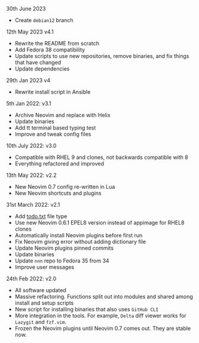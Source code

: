 30th June 2023

- Create `debian12` branch

12th May 2023 v4.1

- Rewrite the README from scratch
- Add Fedora 38 compatibility
- Update scripts to use new repositories, remove binaries, and fix things that have changed
- Update dependencies

29th Jan 2023 v4

- Rewrite install script in Ansible

5th Jan 2022: v3.1

- Archive Neovim and replace with Helix
- Update binaries
- Add tt terminal based typing test
- Improve and tweak config files

10th July 2022: v3.0

- Compatible with RHEL 9 and clones, not backwards compatible with 8
- Everything refactored and improved

13th May 2022: v2.2

- New Neovim 0.7 config re-written in Lua
- New Neovim shortcuts and plugins

31st March 2022: v2.1

- Add [todo.txt](https://github.com/todotxt/todo.txt) file type
- Use new Neovim 0.6.1 EPEL8 version instead of appimage for RHEL8 clones
- Automatically install Neovim plugins before first run
- Fix Neovim giving error without adding dictionary file
- Update Neovim plugins pinned commits
- Update binaries
- Update `nnn` repo to Fedora 35 from 34
- Improve user messages

24th Feb 2022: v2.0

- All software updated
- Massive refactoring. Functions split out into modules and shared among install
  and setup scripts
- New script for installing binaries that also uses `GitHub CLI`
- More integration in the tools. For example, `Delta` diff viewer works for
  `Lazygit` and `fzf.vim`.
- Frozen the Neovim plugins until Neovim 0.7 comes out. They are stable now.
